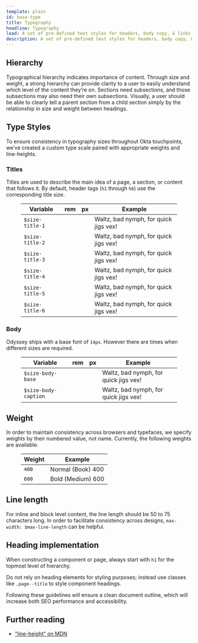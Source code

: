 ```yaml
---
template: plain
id: base-type
title: Typography
headline: Typography
lead: A set of pre-defined text styles for headers, body copy, & links designed for clarity in readability and hierarchy.
description: A set of pre-defined text styles for headers, body copy, & links designed for clarity in readability and hierarchy.
---
```

## Hierarchy

<Description>

Typographical hierarchy indicates importance of content. Through size and weight, a strong hierarchy can provide clarity to a user to easily understand which level of the content they’re on. Sections need subsections, and those subsections may also need their own subsections. Visually, a user should be able to clearly tell a parent section from a child section simply by the relationship in size and weight between headings.

</Description>

## Type Styles

<Description>

To ensure consistency in typography sizes throughout Okta touchpoints, we’ve created a custom type scale paired with appropriate weights and line-heights.

</Description>


### Titles

<Description>

Titles are used to describe the main idea of a page, a section, or content that follows it. By default, header tags (`h1` through `h6`) use the corresponding title size.

</Description>

<Description>
  <figure class="ods-table--figure">
    <table class="ods-table type-title-sample--table">
      <thead>
        <tr>
          <th scope="column">
            Variable
          </th>
          <th scope="column">
            rem
          </th>
          <th scope="column">
            px
          </th>
          <th scope="column">
            Example
          </th>
        </tr>
      </thead>
      <tbody>
        <tr class="type-sample">
          <td class="type-sample--token"><code>$size-title-1</code></td>
          <td class="type-sample--rem"></td>
          <td class="type-sample--px"></td>
          <td class="type-sample--example">Waltz, bad nymph, for quick jigs vex!</td>
        </tr>
        <tr class="type-sample">
          <td class="type-sample--token"><code>$size-title-2</code></td>
          <td class="type-sample--rem"></td>
          <td class="type-sample--px"></td>
          <td class="type-sample--example">Waltz, bad nymph, for quick jigs vex!</td>
        </tr>
        <tr class="type-sample">
          <td class="type-sample--token"><code>$size-title-3</code></td>
          <td class="type-sample--rem"></td>
          <td class="type-sample--px"></td>
          <td class="type-sample--example">Waltz, bad nymph, for quick jigs vex!</td>
        </tr>
        <tr class="type-sample">
          <td class="type-sample--token"><code>$size-title-4</code></td>
          <td class="type-sample--rem"></td>
          <td class="type-sample--px"></td>
          <td class="type-sample--example">Waltz, bad nymph, for quick jigs vex!</td>
        </tr>
        <tr class="type-sample">
          <td class="type-sample--token"><code>$size-title-5</code></td>
          <td class="type-sample--rem"></td>
          <td class="type-sample--px"></td>
          <td class="type-sample--example">Waltz, bad nymph, for quick jigs vex!</td>
        </tr>
        <tr class="type-sample">
          <td class="type-sample--token"><code>$size-title-6</code></td>
          <td class="type-sample--rem"></td>
          <td class="type-sample--px"></td>
          <td class="type-sample--example">Waltz, bad nymph, for quick jigs vex!</td>
        </tr>
      </tbody>
    </table>
  </figure>
</Description>

### Body

<Description>

Odyssey ships with a base font of `14px`. However there are times when different sizes are required.

</Description>

<Description>
  <figure class="ods-table--figure">
    <table class="ods-table type-body-sample--table">
      <thead>
        <tr>
          <th scope="column">
            Variable
          </th>
          <th scope="column">
            rem
          </th>
          <th scope="column">
            px
          </th>
          <th scope="column">
            Example
          </th>
        </tr>
      </thead>
      <tbody>
        <tr class="type-sample-body">
          <td class="type-sample-body--token"><code>$size-body-base</code></td>
          <td class="type-sample-body--rem"></td>
          <td class="type-sample-body--px"></td>
          <td class="type-sample-body--example">Waltz, bad nymph, for quick jigs vex!</td>
        </tr>
        <tr class="type-sample-body">
          <td class="type-sample-body--token"><code>$size-body-caption</code></td>
          <td class="type-sample-body--rem"></td>
          <td class="type-sample-body--px"></td>
          <td class="type-sample-body--example">Waltz, bad nymph, for quick jigs vex!</td>
        </tr>
      </tbody>
    </table>
  </figure>
</Description>

## Weight

<Description>

In order to maintain consistency across browsers and typefaces, we specify weights by their numbered value, not name. Currently, the following weights are available.

</Description>

<Description>
  <figure class="ods-table--figure">
    <table class="ods-table">
      <thead>
        <tr>
          <th scope="column">
            Weight
          </th>
          <th scope="column">
            Example
          </th>
        </tr>
      </thead>
      <tbody>
        <tr>
          <td>
            <code>400</code>
          </td>
          <td class="type-sample--400">
            Normal (Book) 400
          </td>
        </tr>
        <tr>
          <td>
            <code>600</code>
          </td>
          <td class="type-sample--600">
            Bold (Medium) 600
          </td>
        </tr>
      </tbody>
    </table>
  </figure>
</Description>

## Line length

<Description>

For inline and block level content, the line length should be 50 to 75 characters long. In order to facilitate consistency across designs, `max-width: $max-line-length` can be helpful.

</Description>

## Heading implementation

<Description>

When constructing a component or page, always start with <code>h1</code> for the topmost level of hierarchy.

Do not rely on heading elements for styling purposes; instead use classes like <code>.page--title</code> to style component headings.

Following these guidelines will ensure a clean document outline, which will increase both SEO performance and accessibility.

</Description>

## Further reading

<Description>

- <a href="https://developer.mozilla.org/en-US/docs/Web/CSS/line-height">"line-height" on MDN</a>

</Description>

